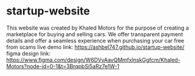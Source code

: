 # startup-website
This website was created by Khaled Motors for the purpose of creating a marketplace for buying and selling cars.
We offer transparent payment details and offer a seamless experience when purchasing your car free from scams
live demo link: https://ashbel747.github.io/startup-website/
figma design link: https://www.figma.com/design/W6DVvAavQMmfxlnskGgfcm/Khaled-Motors?node-id=0-1&t=3BrqpbSi5aRz7e1W-1
